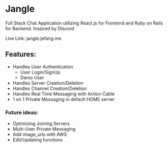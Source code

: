# Jangle 

Full Stack Chat Application utilizing React.js for Frontend and Ruby on Rails for Backend. Inspired by Discord

Live Link: jangle.jefang.me

## Features:
* Handles User Authentication
  * User Login/SignUp
  * Demo User 
* Handles Server Creation/Deletion 
* Handles Channel Creation/Deletion 
* Handles Real Time Messaging with Action Cable
* 1 on 1 Private Messaging in default HOME server

### Future ideas:
* Optimizing Joining Servers
* Multi-User Private Messaging
* Add image_urls with AWS
* Edit/Updating functions
